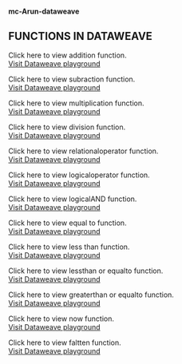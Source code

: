 #### mc-Arun-dataweave
## FUNCTIONS IN DATAWEAVE


Click here to view addition function.  
<a href="https://dataweave.mulesoft.com/learn/playground?projectMethod=GHRepo&repo=mulecraft-training-org-training-org/mc-Arun-dataweave&path=functions/addition">Visit Dataweave playground</a>


Click here to view subraction function.  
<a href="https://dataweave.mulesoft.com/learn/playground?projectMethod=GHRepo&repo=mulecraft-training-org-training-org/mc-Arun-dataweave&path=functions/subraction">Visit Dataweave playground</a>

Click here to view multiplication function.  
<a href="https://dataweave.mulesoft.com/learn/playground?projectMethod=GHRepo&repo=mulecraft-training-org/mc-Arun-dataweave&path=functions/multiplication">Visit Dataweave playground</a>

Click here to view division function.  
<a href="https://dataweave.mulesoft.com/learn/playground?projectMethod=GHRepo&repo=mulecraft-training-org/mc-Arun-dataweave&path=functions/division">Visit Dataweave playground</a>

Click here to view relationaloperator function.  
<a href="https://dataweave.mulesoft.com/learn/playground?projectMethod=GHRepo&repo=mulecraft-training-org/mc-Arun-dataweave&path=functions/relationaloperator">Visit Dataweave playground</a>

Click here to view logicaloperator function.  
<a href="https://dataweave.mulesoft.com/learn/playground?projectMethod=GHRepo&repo=mulecraft-training-org/mc-Arun-dataweave&path=functions/logicaloperator">Visit Dataweave playground</a>

Click here to view logicalAND function.  
<a href="https://dataweave.mulesoft.com/learn/playground?projectMethod=GHRepo&repo=mulecraft-training-org/mc-Arun-dataweave&path=functions/logicalAND">Visit Dataweave playground</a>

Click here to view equal to function.  
<a href="https://dataweave.mulesoft.com/learn/playground?projectMethod=GHRepo&repo=mulecraft-training-org/mc-Arun-dataweave&path=functions/equal to">Visit Dataweave playground</a>

Click here to view less than function.  
<a href="https://dataweave.mulesoft.com/learn/playground?projectMethod=GHRepo&repo=mulecraft-training-org/mc-Arun-dataweave&path=functions/less than">Visit Dataweave playground</a>

Click here to view lessthan or equalto function.  
<a href="https://dataweave.mulesoft.com/learn/playground?projectMethod=GHRepo&repo=mulecraft-training-org/mc-Arun-dataweave&path=functions/lessthan or equalto">Visit Dataweave playground</a>

Click here to view greaterthan or equalto function.  
<a href="https://dataweave.mulesoft.com/learn/playground?projectMethod=GHRepo&repo=mulecraft-training-org/mc-Arun-dataweave&path=functions/greaterthan or equalto">Visit Dataweave playground</a>

Click here to view now function.  
<a href="https://dataweave.mulesoft.com/learn/playground?projectMethod=GHRepo&repo=mulecraft-training-org/mc-Arun-dataweave&path=functions/now">Visit Dataweave playground</a>

Click here to view faltten function.  
<a href="https://dataweave.mulesoft.com/learn/playground?projectMethod=GHRepo&repo=mulecraft-training-org/mc-Arun-dataweave&path=functions/faltten">Visit Dataweave playground</a>




